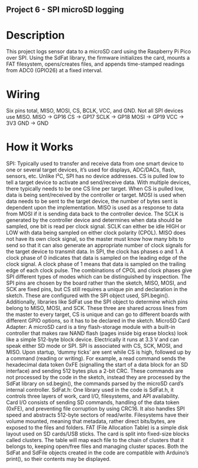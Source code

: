 ## Project 6 - SPI microSD logging ##

# Description # 
This project logs sensor data to a microSD card using the Raspberry Pi Pico over SPI. Using the SdFat library, the firmware initializes the card, mounts a FAT filesystem, opens/creates files, and appends time-stamped readings from ADC0 (GPIO26) at a fixed interval. 

# Wiring #
Six pins total, MISO, MOSI, CS, BCLK, VCC, and GND. Not all SPI devices use MISO. 
MISO -> GP16		CS -> GP17		SCLK -> GP18
MOSI -> GP19		VCC -> 3V3		GND -> GND

# How it Works #
SPI: Typically used to transfer and receive data from one smart device to one or several target devices, it’s used for displays, ADC/DACs, flash, sensors, etc. Unlike I²C, SPI has no device addresses. CS is pulled low to tell a target device to activate and send/receive data. With multiple devices, there typically needs to be one CS line per target. When CS is pulled low, data is being sent/received by the controller or target. MOSI is used when data needs to be sent to the target device, the number of bytes sent is dependent upon the implementation. 
MISO is used as a response to data from MOSI if it is sending data back to the controller device. The SCLK is generated by the controller device and determines when data should be sampled, one bit is read per clock signal. SCLK can either be idle HIGH or LOW with data being sampled on either clock polarity (CPOL). MISO does not have its own clock signal, so the master must know how many bits to send so that it can also generate an appropriate number of clock signals for the target device to transmit data. In SPI, the clock has phases o and 1. A clock phase of 0 indicates that data is sampled on the leading edge of the clock signal. A clock phase of 1 means that data is sampled on the trailing edge of each clock pulse. The combinations of CPOL and clock phases give SPI different types of modes which can be distinguished by inspection.
The SPI pins are chosen by the board rather than the sketch, MISO, MOSI, and SCK are fixed pins, but CS still requires a unique pin and declaration in the sketch. These are configured with the SPI object used, SPI.begin(). Additionally, libraries like SdFat use the SPI object to determine which pins belong to MISO, MOSI, and SCK. These three are shared across lines from the master to every target, CS is unique and can go to different boards with different GPIO options, so it has to be declared in the sketch. 
MicroSD Card Adapter: A microSD card is a tiny flash-storage module with a built-in controller that makes raw NAND flash (pages inside big erase blocks) look like a simple 512-byte block device. Electrically it runs at 3.3 V and can speak either SD mode or SPI. SPI is associated with CS, SCK, MOSI, and MISO. Upon startup, ‘dummy ticks’ are sent while CS is high, followed up by a command (reading or writing). For example, a read command sends the hexadecimal data token 0xFE (signalling the start of a data block for an SD interface) and sending 512 bytes plus a 2-bit CRC. These commands are not processed by the code in the sketch, instead they are processed by the SdFat library on sd.begin(), the commands parsed by the microSD card’s internal controller. 
SdFat.h: One library used in the code is SdFat.h, it controls three layers of work, card I/O, filesystems, and API availability. Card I/O consists of sending SD commands, handling of the data token (0xFE), and preventing file corruption by using CRC16. It also handles SPI speed and abstracts 512-byte sectors of read/write. Filesystems have their volume mounted, meaning that metadata, rather direct bits/bytes, are exposed to the files and folders. FAT (File Allocation Table) is a simple disk layout used on SD cards/USB sticks. The card is split into fixed-size blocks called clusters. The table will map each file to the chain of clusters that it belongs to, keeping open/free files and managing cluster spaces. Both the SdFat and SdFile objects created in the code are compatible with Arduino’s print(), so their contents may be displayed. 
